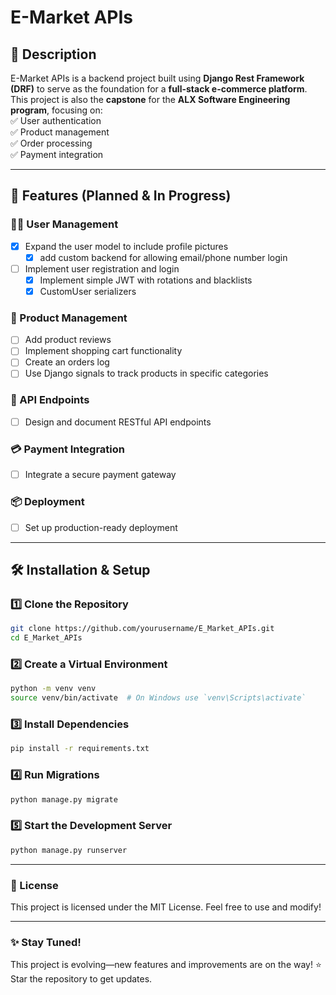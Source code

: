 # E-Market APIs

## 📌 Description  
E-Market APIs is a backend project built using **Django Rest Framework (DRF)** to serve as the foundation for a **full-stack e-commerce platform**.  
This project is also the **capstone** for the **ALX Software Engineering program**, focusing on:  
✅ User authentication  
✅ Product management  
✅ Order processing  
✅ Payment integration  

---

## 🚀 Features (Planned & In Progress)  

### 🧑‍💻 User Management  
- [x] Expand the user model to include profile pictures  
    - [x] add custom backend for allowing email/phone number login 
- [ ] Implement user registration and login  
    - [x] Implement simple JWT with rotations and blacklists
    - [x] CustomUser serializers

### 🛒 Product Management  
- [ ] Add product reviews  
- [ ] Implement shopping cart functionality  
- [ ] Create an orders log  
- [ ] Use Django signals to track products in specific categories  

### 🔌 API Endpoints  
- [ ] Design and document RESTful API endpoints  

### 💳 Payment Integration  
- [ ] Integrate a secure payment gateway  

### 📦 Deployment  
- [ ] Set up production-ready deployment  

---

## 🛠 Installation & Setup  

### 1️⃣ Clone the Repository  
```bash
git clone https://github.com/yourusername/E_Market_APIs.git
cd E_Market_APIs
```
### 2️⃣ Create a Virtual Environment
```bash
python -m venv venv
source venv/bin/activate  # On Windows use `venv\Scripts\activate`
```
### 3️⃣ Install Dependencies
```bash
pip install -r requirements.txt
```
### 4️⃣ Run Migrations
```bash
python manage.py migrate
```
### 5️⃣ Start the Development Server
```bash
python manage.py runserver
```

---

### 📜 License
This project is licensed under the MIT License.
Feel free to use and modify!

---

### ✨ Stay Tuned!
This project is evolving—new features and improvements are on the way!
⭐ Star the repository to get updates.


